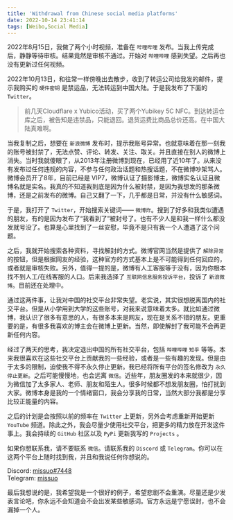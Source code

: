 ```yaml
---
title: 'Withdrawal from Chinese social media platforms'
date: 2022-10-14 23:41:14
tags: [Weibo,Social Media]
---
```

2022年8月15日，我做了两个小时视频，准备在 `哔哩哔哩` 发布。当我上传完成后，静静等待审核。结果竟然是审核不通过。开始对 `哔哩哔哩` 感到失望。之后再也没有更新过任何视频。

2022年10月13日，和往常一样傍晚出去散步，收到了转运公司给我发的邮件，提示我购买的 `硬件密钥` 是禁运品，无法转运到中国大陆。于是我发布了下面的 `Twitter`。

> 前几天Cloudflare x Yubico活动，买了两个Yubikey 5C NFC。到达转运仓库之后，被告知是违禁品，只能退回。退货运费比商品总价还高。在中国大陆真难啊。

当我复制之后，想要在 `新浪微博` 发布时，提示我账号异常。也就意味着在那一刻我的账号被封禁了，无法点赞、评论、转发、关注、取关。并且直接在别人的微博上消失。当时我就傻眼了，从2013年注册微博到现在，已经用了近10年了。从来没有发布过任何违规的内容，不参与任何政治话题和热搜话题，不在微博吵架骂人。微博会员开了8年，目前已经是 VIP7，微博认证了摄影博主，微博实名认证且微博名就是实名。我真的不知道我到底是因为什么被封禁，是因为我想发的那条微博，还是之前发布的微博。自己又翻了一下，几乎都是日常，并没有什么敏感词。

于是，我打开了 `Twitter`，开始搜索关键词—— `微博炸`。搜到了好多和我类似遭遇的朋友，有的是因为发布了“我看到了”被封号了。也有不少人是和我一样什么都没发就号没了。也算是心里找到了一丝安慰，毕竟不是只有我一个人遭遇了这个问题。

之后，我就开始搜索各种资料，寻找解封的方式。微博官网当然是提供了 `解除异常` 的按钮，但是根据网友的经验，这种官方的方式基本上是不可能得到任何回应的，或者就是审核失败。另外，值得一提的是，微博有人工客服等于没有，因为你根本找不到人工/在线客服的人口。后来我选择了 `互联网信息服务投诉平台`，投诉了 `新浪微博`。目前还在处理中。

通过这两件事，让我对中国的社交平台非常失望。老实说，其实很想脱离国内的社交平台。但是从小学用到大学的这些账号，对我来说意味着太多。就比如通过微博，我认识了很多有意思的人，有很多本来是网友，现在是关系不错的朋友。更重要的是，有很多我喜欢的博主会在微博上更新。当然，即使解封了我可能不会再更新任何内容。

经过了两天的思考，我决定退出中国的所有社交平台，包括 `哔哩哔哩` `知乎` 等等。本来我很喜欢在这些社交平台上贡献我的一些经验，或者是一些有趣的发现。但是由于太多的限制，迫使我不得不永久停止更新。我已经将所有平台的签名修改为 `永久停止更新`。之后可能慢慢地，也会远离 `微信`。近些年，朋友圈发的本来就很少，因为微信加了太多家人、老师、朋友和陌生人。很多时候都不想发朋友圈，怕打扰到大家。微博本身是我的一个情绪窗口，我会分享我的日常，当然大部分我都是分享比较正能量的内容。

之后的计划是会按照以前的频率在 `Twitter` 上更新，另外会考虑重新开始更新 `YouTube` 频道。除此之外，我会尽量少使用社交平台，把更多的精力放在开发这件事上。我会持续的 `GitHub` 社区以及 `PyPi` 更新我写的 `Projects` 。

如果你想联系我，请不要联系 `微信`。请联系我的 `Discord` 或 `Telegram`。你可以在这两个平台上随时找到我，并且和我说任何你想说的。

Discord: [missuo#7448](https://discordapp.com/users/missuo#7448)  
Telegram: [missuo](https://t.me/missuo)

最后我想说的是，我希望我是一个很好的例子，希望悲剧不会重演。尽量还是少发表言论吧，你永远不会知道会不会出发某些敏感词。官方永远是宁愿误封，也不会漏掉一个人。
